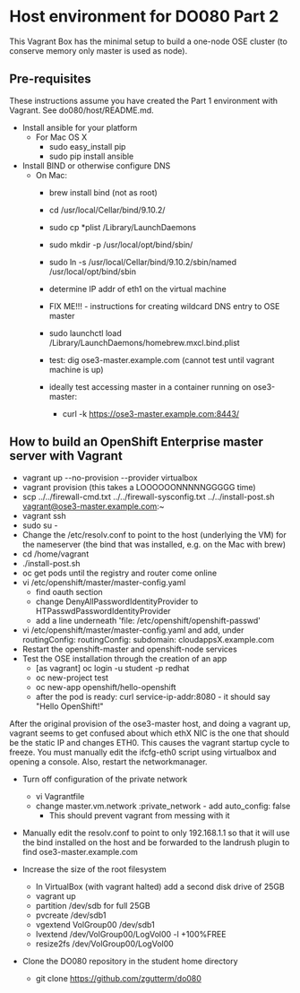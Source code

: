 
# Host environment for DO080 Part 2

This Vagrant Box has the minimal setup to build a one-node OSE cluster (to conserve memory only master is used as node). 

## Pre-requisites
These instructions assume you have created the Part 1 environment with Vagrant. See do080/host/README.md.

* Install ansible for your platform
  * For Mac OS X
    * sudo easy_install pip
    * sudo pip install ansible
* Install BIND or otherwise configure DNS
  * On Mac:
    * brew install bind (not as root)
    * cd /usr/local/Cellar/bind/9.10.2/
    * sudo cp *plist /Library/LaunchDaemons
    * sudo mkdir -p /usr/local/opt/bind/sbin/
    * sudo ln -s /usr/local/Cellar/bind/9.10.2/sbin/named /usr/local/opt/bind/sbin
    * determine IP addr of eth1 on the virtual machine
    * FIX ME!!! - instructions for creating wildcard DNS entry to OSE master 

    * sudo launchctl load /Library/LaunchDaemons/homebrew.mxcl.bind.plist
    * test: dig ose3-master.example.com (cannot test until vagrant machine is up)
    * ideally test accessing master in a container running on ose3-master:
      * curl -k https://ose3-master.example.com:8443/

## How to build an OpenShift Enterprise master server with Vagrant 
* vagrant up --no-provision --provider virtualbox
* vagrant provision (this takes a LOOOOOONNNNNGGGGG time) 
* scp ../../firewall-cmd.txt ../../firewall-sysconfig.txt ../../install-post.sh vagrant@ose3-master.example.com:~
* vagrant ssh
* sudo su -
* Change the /etc/resolv.conf to point to the host (underlying the VM) for the nameserver (the bind that was installed, e.g. on the Mac with brew)
* cd /home/vagrant
* ./install-post.sh
* oc get pods until the registry and router come online
* vi /etc/openshift/master/master-config.yaml
  * find oauth section
  * change DenyAllPasswordIdentityProvider to HTPasswdPasswordIdentityProvider
  * add a line underneath 'file: /etc/openshift/openshift-passwd'
* vi /etc/openshift/master/master-config.yaml and add, under routingConfig:
  routingConfig:
    subdomain: cloudappsX.example.com
* Restart the openshift-master and openshift-node services
* Test the OSE installation through the creation of an app
  * [as vagrant] oc login -u student -p redhat
  * oc new-project test
  * oc new-app openshift/hello-openshift
  * after the pod is ready:  curl service-ip-addr:8080 - it should say "Hello OpenShift!"

After the original provision of the ose3-master host, and doing a vagrant up, vagrant seems to get confused about which ethX NIC is the one that should be the static IP and changes ETH0.  This causes the vagrant startup cycle to freeze.  You must manually edit the ifcfg-eth0 script using virtualbox and opening a console.  Also, restart the networkmanager.
* Turn off configuration of the private network
  * vi Vagrantfile
  * change master.vm.network :private_network - add auto_config: false
    * This should prevent vagrant from messing with it

* Manually edit the resolv.conf to point to only 192.168.1.1 so that it will use the bind installed on the host and be forwarded to the landrush plugin to find ose3-master.example.com
* Increase the size of the root filesystem
  * In VirtualBox (with vagrant halted) add a second disk drive of 25GB
  * vagrant up
  * partition /dev/sdb for full 25GB
  * pvcreate /dev/sdb1
  * vgextend VolGroup00 /dev/sdb1
  * lvextend /dev/VolGroup00/LogVol00 -l +100%FREE
  * resize2fs /dev/VolGroup00/LogVol00

* Clone the DO080 repository in the student home directory
  * git clone https://github.com/zgutterm/do080
